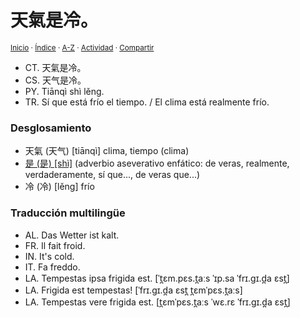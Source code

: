 # 天氣是冷。
<sup>[Inicio](https://github.com/jucardus.github.io/repo/blob/main/readme.md) · [Índice](https://github.com/jucardus.github.io/repo/blob/main/indices/frases-chinas.md) · [A-Z](https://github.com/jucardus.github.io/repo/blob/main/indices/alfabetico.md) · [Actividad](https://github.com/jucardus.github.io/repo/blob/main/indices/actividad.md) · [Compartir](https://x.com/intent/tweet?text=%E5%A4%A9%E6%B0%A3%E6%98%AF%E5%86%B7%E3%80%82%20(%E5%A4%A9%E6%B0%94%E6%98%AF%E5%86%B7%E3%80%82)%20%5BTi%C4%81nq%C3%AC%20sh%C3%AC%20l%C4%9Bng.%5D%20entre%20las%20Frases%20chinas%20en%20Jucardus%2C%20palabra%20por%20palabra.%0A%E2%86%92%20https%3A%2F%2Fgithub.com%2Fjucardus%2Frepo%2Fblob%2Fmain%2Fcontenido%2F25%2F04%2F21%2Ftian1-qi4-shi4-leng3.md%0A%0A%23frss_chns_jucardus%0A%40jucardus)</sup>

* CT. 天氣是冷。
* CS. 天气是冷。
* PY. Tiānqì shì lěng.
* TR. Sí que está frío el tiempo. / El clima está realmente frío.

### Desglosamiento

* 天氣 (天气) [tiānqì] clima, tiempo (clima)
* [是 (是) [shì]](https://github.com/jucardus.github.io/repo/blob/main/contenido/25/04/26/shi4-26159.md) (adverbio aseverativo enfático: de veras, realmente, verdaderamente, sí que..., de veras que...)
* 冷 (冷) [lěng] frío

### Traducción multilingüe

* AL. Das Wetter ist kalt.
* FR. Il fait froid.
* IN. It's cold.
* IT. Fa freddo.
* LA. Tempestas ipsa frigida est. [ˈt̪ɛm.pɛs.t̪aːs ˈɪp.sa ˈfrɪ.ɡɪ.d̪a ɛst̪]
* LA. Frigida est tempestas! [ˈfrɪ.ɡɪ.d̪a ɛst̪ t̪ɛmˈpɛs.t̪aːs]
* LA. Tempestas vere frigida est. [t̪ɛmˈpɛs.t̪aːs ˈwɛ.rɛ ˈfrɪ.ɡɪ.d̪a ɛst̪]
